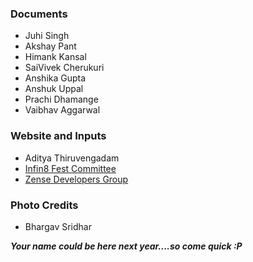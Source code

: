 ### Documents
  - Juhi Singh
  - Akshay Pant
  - Himank Kansal
  - SaiVivek Cherukuri
  - Anshika Gupta
  - Anshuk Uppal
  - Prachi Dhamange
  - Vaibhav Aggarwal

### Website and Inputs
  - Aditya Thiruvengadam
  - <a href="http://infin8.zense.co.in" target="_blank"> Infin8 Fest Committee </a>
  - <a href="http://zense.co.in" target="_blank"> Zense Developers Group </a>
  
### Photo Credits
  - Bhargav Sridhar


***Your name could be here next year....so come quick :P***
